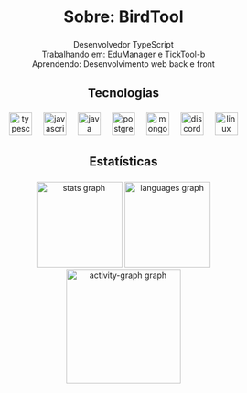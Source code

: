 <h1 align="center">Sobre: BirdTool</h1>

###

<p align="center">Desenvolvedor TypeScript<br>Trabalhando em: EduManager e TickTool-b<br>Aprendendo: Desenvolvimento web back e front</p>

###

<h2 align="center">Tecnologias</h2>

###

<div align="center">
  <img src="https://skillicons.dev/icons?i=ts" height="40" alt="typescript logo"  />
  <img width="12" />
  <img src="https://skillicons.dev/icons?i=js" height="40" alt="javascript logo"  />
  <img width="12" />
  <img src="https://skillicons.dev/icons?i=java" height="40" alt="java logo"  />
  <img width="12" />
  <img src="https://skillicons.dev/icons?i=postgres" height="40" alt="postgresql logo"  />
  <img width="12" />
  <img src="https://skillicons.dev/icons?i=mongodb" height="40" alt="mongodb logo"  />
  <img width="12" />
  <img src="https://skillicons.dev/icons?i=discord" height="40" alt="discord logo"  />
  <img width="12" />
  <img src="https://skillicons.dev/icons?i=linux" height="40" alt="linux logo"  />
</div>

###

<h2 align="center">Estatísticas</h2>

###

<div align="center">
  <img src="https://github-readme-stats.vercel.app/api?username=BirdTool&hide_title=false&hide_rank=true&show_icons=true&include_all_commits=true&count_private=true&disable_animations=false&theme=nord&locale=pt-br&hide_border=false&order=1&custom_title=Minhas%20Estat%C3%ADsticas" height="150" alt="stats graph"  />
  <img src="https://github-readme-stats.vercel.app/api/top-langs?username=BirdTool&locale=pt-br&hide_title=false&layout=compact&card_width=320&langs_count=4&theme=nord&hide_border=false&order=2" height="150" alt="languages graph"  />
  <img src="https://github-readme-activity-graph.vercel.app/graph?username=BirdTool&radius=16&theme=nord&area=true&order=5" height="200" alt="activity-graph graph"  />
</div>

###
